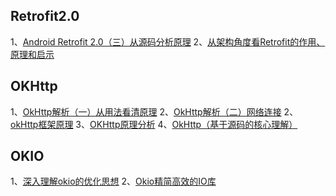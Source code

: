 

## Retrofit2.0
1、[Android Retrofit 2.0（三）从源码分析原理](https://blog.csdn.net/csdn_aiyang/article/details/80692384)
2、[从架构角度看Retrofit的作用、原理和启示](https://www.jianshu.com/p/f57b7cdb1c99)

## OKHttp
1、[OkHttp解析（一）从用法看清原理](https://www.jianshu.com/p/7b29b89cd7b5)
2、[OkHttp解析（二）网络连接](https://www.jianshu.com/p/da071ad21b6d)
2、[okHttp框架原理](https://blog.csdn.net/ami_daqi/article/details/53744722)
3、[OKHttp原理分析](https://blog.csdn.net/u011048906/article/details/79572586)
4、[OkHttp（基于源码的核心理解）](https://www.jianshu.com/p/89e5d5c6d77f)

## OKIO
1、[深入理解okio的优化思想](https://blog.csdn.net/zoudifei/article/details/51232711)
2、[Okio精简高效的IO库](https://www.jianshu.com/p/5249eed1cc53)

